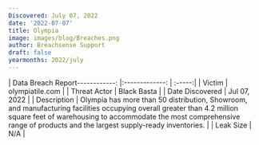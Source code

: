 ```yaml
---
Discovered: July 07, 2022
date: '2022-07-07'
title: Olympia
image: images/blog/Breaches.png
author: Breachsense Support
draft: false
yearmonths: 2022/july
---
```


| Data Breach Report------------:     |:-------------:    | :-----:|
| Victim      | olympiatile.com      | 
| Threat Actor      |  Black Basta     | 
| Date Discovered      | Jul 07, 2022      | 
| Description      | Olympia has more than 50 distribution, Showroom, and manufacturing facilities occupying overall greater than 4.2 million square feet of warehousing to accommodate the most comprehensive range of products and the largest supply-ready inventories.      | 
| Leak Size      | N/A      | 

